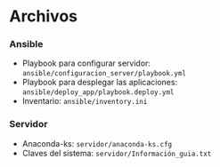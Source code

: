 # Archivos
  
  ### Ansible
  - Playbook para configurar servidor: `ansible/configuracion_server/playbook.yml`
  - Playbook para desplegar las aplicaciones: `ansible/deploy_app/playbook.deploy.yml`
  - Inventario: `ansible/inventory.ini`
  
  ### Servidor
  - Anaconda-ks: `servidor/anaconda-ks.cfg`
  - Claves del sistema: `servidor/Información_guia.txt`
